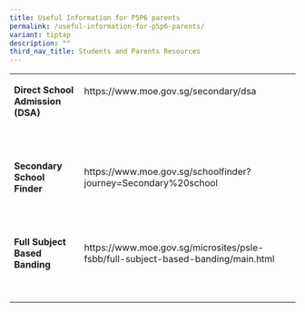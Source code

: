 ```yaml
---
title: Useful Information for P5P6 parents
permalink: /useful-information-for-p5p6-parents/
variant: tiptap
description: ""
third_nav_title: Students and Parents Resources
---
```

<table style="minWidth: 50px">
<colgroup>
<col>
<col>
</colgroup>
<tbody>
<tr>
<td rowspan="1" colspan="1">
<p><strong>Direct School Admission (DSA)</strong>
</p>
<p><strong>&nbsp;</strong>
</p>
</td>
<td rowspan="1" colspan="1">
<p><a rel="noopener noreferrer nofollow" target="_blank">https://www.moe.gov.sg/secondary/dsa</a>
</p>
<p>&nbsp;</p>
<p>&nbsp;</p>
</td>
</tr>
<tr>
<td rowspan="1" colspan="1">
<p><strong>Secondary School Finder</strong>
</p>
<p><strong>&nbsp;</strong>
</p>
</td>
<td rowspan="1" colspan="1">
<p><a rel="noopener noreferrer nofollow" target="_blank">https://www.moe.gov.sg/schoolfinder?journey=Secondary%20school</a>
</p>
<p>&nbsp;</p>
</td>
</tr>
<tr>
<td rowspan="1" colspan="1">
<p><strong>Full Subject Based Banding</strong>
</p>
<p><strong>&nbsp;</strong>
</p>
</td>
<td rowspan="1" colspan="1">
<p><a rel="noopener noreferrer nofollow" target="_blank">https://www.moe.gov.sg/microsites/psle-fsbb/full-subject-based-banding/main.html</a>
</p>
<p>&nbsp;</p>
</td>
</tr>
</tbody>
</table>
<p></p>